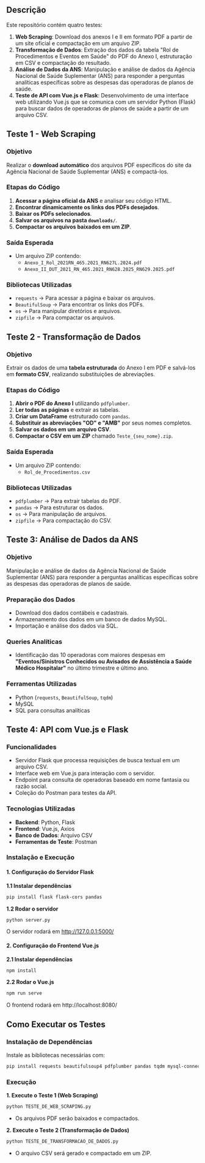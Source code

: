 
## Descrição

Este repositório contém quatro testes:

1. **Web Scraping**: Download dos anexos I e II em formato PDF a partir de um site oficial e compactação em um arquivo ZIP.
2. **Transformação de Dados**: Extração dos dados da tabela "Rol de Procedimentos e Eventos em Saúde" do PDF do Anexo I, estruturação em CSV e compactação do resultado.
3. **Análise de Dados da ANS**: Manipulação e análise de dados da Agência Nacional de Saúde Suplementar (ANS) para responder a perguntas analíticas específicas sobre as despesas das operadoras de planos de saúde.
4. **Teste de API com Vue.js e Flask**: Desenvolvimento de uma interface web utilizando Vue.js que se comunica com um servidor Python (Flask) para buscar dados de operadoras de planos de saúde a partir de um arquivo CSV.


## Teste 1 - Web Scraping

### Objetivo
Realizar o **download automático** dos arquivos PDF específicos do site da Agência Nacional de Saúde Suplementar (ANS) e compactá-los.

### Etapas do Código

1. **Acessar a página oficial da ANS** e analisar seu código HTML.
2. **Encontrar dinamicamente os links dos PDFs desejados**.
3. **Baixar os PDFs selecionados**.
4. **Salvar os arquivos na pasta `downloads/`**.
5. **Compactar os arquivos baixados em um ZIP**.

### Saída Esperada

- Um arquivo ZIP contendo:
    - `Anexo_I_Rol_2021RN_465.2021_RN627L.2024.pdf`
    - `Anexo_II_DUT_2021_RN_465.2021_RN628.2025_RN629.2025.pdf`

### Bibliotecas Utilizadas

- `requests` → Para acessar a página e baixar os arquivos.
- `BeautifulSoup` → Para encontrar os links dos PDFs.
- `os` → Para manipular diretórios e arquivos.
- `zipfile` → Para compactar os arquivos.



## Teste 2 - Transformação de Dados

### Objetivo

Extrair os dados de uma **tabela estruturada** do Anexo I em PDF e salvá-los em **formato CSV**, realizando substituições de abreviações.

### Etapas do Código

1. **Abrir o PDF do Anexo I** utilizando `pdfplumber`.
2. **Ler todas as páginas** e extrair as tabelas.
3. **Criar um DataFrame** estruturado com `pandas`.
4. **Substituir as abreviações "OD" e "AMB"** por seus nomes completos.
5. **Salvar os dados em um arquivo CSV**.
6. **Compactar o CSV em um ZIP** chamado `Teste_{seu_nome}.zip`.

### Saída Esperada

- Um arquivo ZIP contendo:
    - `Rol_de_Procedimentos.csv`

### Bibliotecas Utilizadas

- `pdfplumber` → Para extrair tabelas do PDF.
- `pandas` → Para estruturar os dados.
- `os` → Para manipulação de arquivos.
- `zipfile` → Para compactação do CSV.



## Teste 3: Análise de Dados da ANS

### Objetivo

Manipulação e análise de dados da Agência Nacional de Saúde Suplementar (ANS) para responder a perguntas analíticas específicas sobre as despesas das operadoras de planos de saúde.

### Preparação dos Dados

- Download dos dados contábeis e cadastrais.
- Armazenamento dos dados em um banco de dados MySQL.
- Importação e análise dos dados via SQL.

### Queries Analíticas

- Identificação das 10 operadoras com maiores despesas em **"Eventos/Sinistros Conhecidos ou Avisados de Assistência a Saúde Médico Hospitalar"** no último trimestre e último ano.

### Ferramentas Utilizadas

- Python (`requests`, `BeautifulSoup`, `tqdm`)
- MySQL
- SQL para consultas analíticas



## Teste 4: API com Vue.js e Flask

### Funcionalidades

- Servidor Flask que processa requisições de busca textual em um arquivo CSV.
- Interface web em Vue.js para interação com o servidor.
- Endpoint para consulta de operadoras baseado em nome fantasia ou razão social.
- Coleção do Postman para testes da API.

### Tecnologias Utilizadas

- **Backend**: Python, Flask
- **Frontend**: Vue.js, Axios
- **Banco de Dados**: Arquivo CSV
- **Ferramentas de Teste**: Postman

### Instalação e Execução

#### 1. Configuração do Servidor Flask

**1.1 Instalar dependências**
```bash
pip install flask flask-cors pandas
```

**1.2 Rodar o servidor**
```bash
python server.py
```
O servidor rodará em http://127.0.0.1:5000/

#### 2. Configuração do Frontend Vue.js

**2.1 Instalar dependências**
```bash
npm install
```

**2.2 Rodar o Vue.js**
```bash
npm run serve
```
O frontend rodará em http://localhost:8080/


## Como Executar os Testes

### Instalação de Dependências

Instale as bibliotecas necessárias com:

```bash
pip install requests beautifulsoup4 pdfplumber pandas tqdm mysql-connector-python
```

### Execução

**1. Execute o Teste 1 (Web Scraping)**
```bash
python TESTE_DE_WEB_SCRAPING.py
```
- Os arquivos PDF serão baixados e compactados.

**2. Execute o Teste 2 (Transformação de Dados)**
```bash
python TESTE_DE_TRANSFORMACAO_DE_DADOS.py
```
- O arquivo CSV será gerado e compactado em um ZIP.
